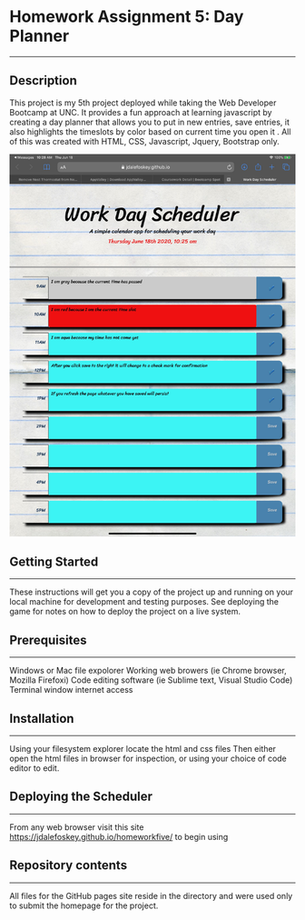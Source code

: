 # Homework Assignment 5: Day Planner
---

## Description
This project is my 5th project deployed while taking the Web Developer Bootcamp at UNC.  It provides a fun approach at learning javascript by creating a day planner that allows you to put in new entries, save entries, it also highlights the timeslots by color based on current time you open it . All of this was created with HTML, CSS, Javascript, Jquery, Bootstrap only.

![screenshot 1](Assets/screenshotmultiline.jpeg)




## Getting Started
---
These instructions will get you a copy of the project up and running on your local machine for development and testing purposes. See deploying the game for notes on how to deploy the project on a live system.

## Prerequisites
---
Windows or Mac file expolorer
Working web browers (ie Chrome browser, Mozilla Firefoxi)
Code editing software (ie Sublime text, Visual Studio Code)
Terminal window
internet access

## Installation
---
Using your filesystem explorer locate the html and css files
Then either open the html files in browser for inspection, or using your choice of code editor to edit.

## Deploying the Scheduler
---
From any web browser visit this site  https://jdalefoskey.github.io/homeworkfive/ to begin using

## Repository contents
---
All files for the GitHub pages site reside in the  directory and were used only to submit the homepage for the project.



 
